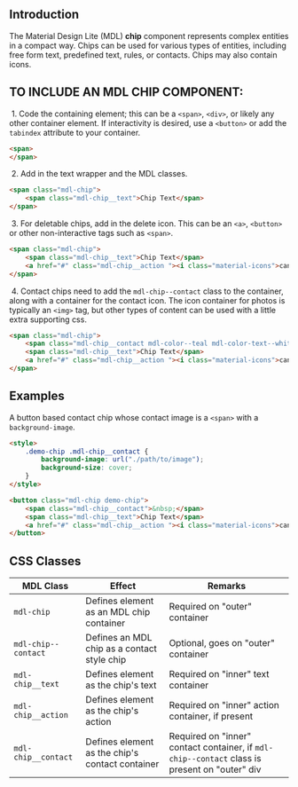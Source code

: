 ## Introduction

The Material Design Lite (MDL) **chip** component represents complex entities in a compact way.
Chips can be used for various types of entities, including free form text, predefined text, rules, or contacts. Chips may also contain icons.

## TO INCLUDE AN MDL CHIP COMPONENT:

&nbsp;1. Code the containing element; this can be a `<span>`, `<div>`, or likely any other container element. If interactivity is desired, use a `<button>` or add the `tabindex` attribute to your container.
```html
<span>
</span>
```

&nbsp;2. Add in the text wrapper and the MDL classes.
```html
<span class="mdl-chip">
    <span class="mdl-chip__text">Chip Text</span>
</span>
```

&nbsp;3. For deletable chips, add in the delete icon. This can be an `<a>`, `<button>` or other non-interactive tags such as `<span>`.
```html
<span class="mdl-chip">
    <span class="mdl-chip__text">Chip Text</span>
    <a href="#" class="mdl-chip__action "><i class="material-icons">cancel</i></a>
</span>
```

&nbsp;4. Contact chips need to add the `mdl-chip--contact` class to the container, along with a container for the contact icon. The icon container for photos is typically an `<img>` tag, but other types of content can be used with a little extra supporting css.
```html
<span class="mdl-chip">
    <span class="mdl-chip__contact mdl-color--teal mdl-color-text--white">A</span>
    <span class="mdl-chip__text">Chip Text</span>
    <a href="#" class="mdl-chip__action "><i class="material-icons">cancel</i></a>
</span>
```

## Examples

A button based contact chip whose contact image is a `<span>` with a `background-image`.

```html
<style>
    .demo-chip .mdl-chip__contact {
        background-image: url("./path/to/image");
        background-size: cover;
    }
</style>

<button class="mdl-chip demo-chip">
    <span class="mdl-chip__contact">&nbsp;</span>
    <span class="mdl-chip__text">Chip Text</span>
    <a href="#" class="mdl-chip__action "><i class="material-icons">cancel</i></a>
</button>
```

## CSS Classes

| MDL Class | Effect | Remarks |
|-----------|--------|---------|
| `mdl-chip` | Defines element as an MDL chip container | Required on "outer" container |
| `mdl-chip--contact` | Defines an MDL chip as a contact style chip | Optional, goes on "outer" container |
| `mdl-chip__text` | Defines element as the chip's text | Required on "inner" text container |
| `mdl-chip__action` | Defines element as the chip's action | Required on "inner" action container, if present |
| `mdl-chip__contact` | Defines element as the chip's contact container | Required on "inner" contact container, if `mdl-chip--contact` class is present on "outer" div |